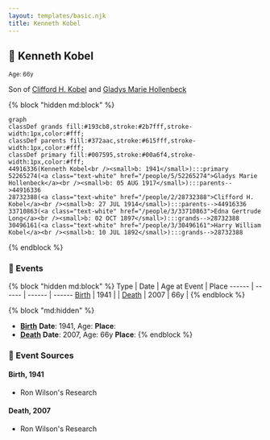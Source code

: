 ```yaml
---
layout: templates/basic.njk
title: Kenneth Kobel
---
```

## 🔵 Kenneth Kobel
<small>Age: 66y</small>

Son of [Clifford H. Kobel](/people/2/28732388) and [Gladys Marie Hollenbeck](/people/5/52265274)

{% block "hidden md:block" %}
```mermaid
graph
classDef grands fill:#193cb8,stroke:#2b7fff,stroke-width:1px,color:#fff;
classDef parents fill:#372aac,stroke:#615fff,stroke-width:1px,color:#fff;
classDef primary fill:#007595,stroke:#00a6f4,stroke-width:1px,color:#fff;
44916336(Kenneth Kobel<br /><small>b: 1941</small>):::primary
52265274(<a class="text-white" href="/people/5/52265274">Gladys Marie Hollenbeck</a><br /><small>b: 05 AUG 1917</small>):::parents-->44916336
28732388(<a class="text-white" href="/people/2/28732388">Clifford H. Kobel</a><br /><small>b: 27 JUL 1914</small>):::parents-->44916336
33710863(<a class="text-white" href="/people/3/33710863">Edna Gertrude Long</a><br /><small>b: 02 OCT 1897</small>):::grands-->28732388
30496161(<a class="text-white" href="/people/3/30496161">Harry William Kobel</a><br /><small>b: 10 JUL 1892</small>):::grands-->28732388
```
{% endblock %}

### 📆 Events

{% block "hidden md:block" %}
Type | Date | Age at Event | Place
------ | ------ | ------ | ------
[Birth](#event-event-2) | 1941 |  |
[Death](#event-event-3) | 2007 | 66y |
{% endblock %}

{% block "md:hidden" %}
- **[Birth](#event-event-2)**
**Date**: 1941, Age:
**Place**:
- **[Death](#event-event-3)**
**Date**: 2007, Age: 66y
**Place**:
{% endblock %}

### 📰 Event Sources

#### <a id="event-event-2"></a> Birth, 1941
* Ron Wilson's Research

#### <a id="event-event-3"></a> Death, 2007
* Ron Wilson's Research